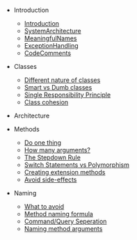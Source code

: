 * Introduction

    * [Introduction](docs/Intro.md)    
    * [SystemArchitecture](docs/SystemArchitecture.md)
    * [MeaningfulNames](docs/MeaningfulNames.md)
    * [ExceptionHandling](docs/ExceptionHandling.md)
    * [CodeComments](docs/CodeComments.md)    
    
* Classes
    * [Different nature of classes](docs/classes/nature.md)
    * [Smart vs Dumb classes](docs/classes/smart-v-dumb.md)
    * [Single Responsibility Principle](docs/classes/single-responsibility.md)
    * [Class cohesion](docs/classes/cohesion.md)

* Architecture
  
* Methods
    * [Do one thing](docs/methods/do-one-thing.md)
    * [How many arguments?](docs/methods/arguments.md)    
    * [The Stepdown Rule](docs/methods/stepdown-rule.md)    
    * [Switch Statements vs Polymorphism](docs/methods/switch-polymorphism.md)
    * [Creating extension methods](docs/methods/extension-methods.md)
    * [Avoid side-effects](docs/methods/side-effects.md)
    
* Naming
    * [What to avoid](docs/namig/avoid.md)
    * [Method naming formula](docs/naming/method-name-formula.md)
    * [Command/Query Seperation](docs/naming/method-cqs.md)
    * [Naming method arguments](docs/naming/argument-name.md)
